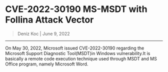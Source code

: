 # CVE-2022-30190 MS-MSDT with Follina Attack Vector 

> Deniz Koc | June 9, 2022

--------------


On May 30, 2022, Microsoft issued CVE-2022-30190 regarding the Microsoft Support Diagnostic Tool(MSDT)in Windows vulnerability.It is basically a remote code execution technique used through MSDT and MS Office program, namely Microsoft Word.




